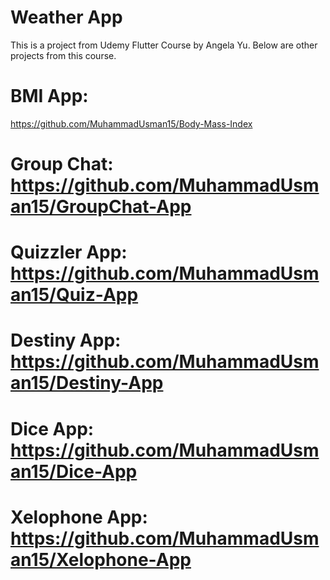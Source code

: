# Weather App

This is a project from Udemy Flutter Course by Angela Yu.
Below are other projects from this course.

# BMI App: 
https://github.com/MuhammadUsman15/Body-Mass-Index

# Group Chat: https://github.com/MuhammadUsman15/GroupChat-App

# Quizzler App: https://github.com/MuhammadUsman15/Quiz-App

# Destiny App: https://github.com/MuhammadUsman15/Destiny-App

# Dice App: https://github.com/MuhammadUsman15/Dice-App

# Xelophone App: https://github.com/MuhammadUsman15/Xelophone-App
